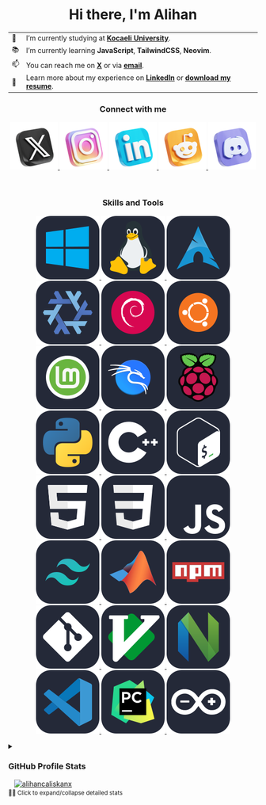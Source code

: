 <h1 align="center">Hi there, I'm Alihan</h1>

<table border="0" align="center">
    <tr>
        <td>👔</td>
        <td>I’m currently studying at <b><a href="https://www.carevoyance.com/" target="_blank">Kocaeli University</a></b>.</td>
    </tr>
    <tr>
        <td>📚</td>
        <td>I’m currently learning <b>JavaScript</b>, <b>TailwindCSS</b>, <b>Neovim</b>.</td>
    </tr>
    <!-- <tr>
        <td>🤝</td>
        <td>I’m looking for help maintaining and growing <b><a href="" target="_blank">Autonomous</a></b>.</td>
    </tr> -->
    <tr>
        <td>📫</td>
        <td>You can reach me on <b><a href="https://x.com/AlihanCaliskanx/" target="_blank">X</a></b> or via <b><a href="mailto:alihancaliskan@workmail.com" target="_blank">email</a></b>.</td>
    </tr>
    <tr>
        <td>📄</td>
        <td>Learn more about my experience on <b><a href="https://linkedin.com/in/alihan-caliskan/" target="_blank">LinkedIn</a></b> or <b><a href="https://github.com/alihancaliskanx/alihancaliskanx/raw/main/alihancaliskanx-Resume.pdf">download my resume</a></b>.</td>
    </tr>
</table>

<h3 align="center">Connect with me</h3>

<p align="center">

<a href="https://x.com/AlihanCaliskanx/" target="_blank">
    <img src="assets/icons/skill-icons--x.png">
</a>

<a href="https://www.instagram.com/alihancaliskan25/" target="_blank">
    <img src="assets/icons/skill-icons--instagram.png">
</a>

<a href="https://linkedin.com/in/alihan-caliskan/" target="_blank">
    <img src="assets/icons/skill-icons--linkedin.png">
</a>

<a href="https://www.reddit.com/user/alihancaliskan/" target="_blank">
    <img src="assets/icons/skill-icons--reddit.png">
</a>

<a href="https://discordapp.com/users/370240411395948546/" target="_blank">
    <img src="assets/icons/skill-icons--discord.png">
</a>

</p>

<br>

<h3 align="center">Skills and Tools</h3>

<p align="center">

<a href="https://www.microsoft.com/en-us/windows/" target="_blank">
    <img src="assets/icons/skill-icons--windows-dark.svg">
</a>

<a href="https://www.linux.org/" target="_blank">
    <img src="assets/icons/skill-icons--linux-dark.svg">
</a>

<a href="https://archlinux.org/" target="_blank">
    <img src="assets/icons/skill-icons--arch-dark.svg">
</a>

<a href="https://nixos.org/" target="_blank">
    <img src="assets/icons/skill-icons--nix-dark.svg">
</a>

<a href="https://www.debian.org/" target="_blank">
    <img src="assets/icons/skill-icons--debian-dark.svg">
</a>

<a href="https://ubuntu.com/" target="_blank">
    <img src="assets/icons/skill-icons--ubuntu-dark.svg">
</a>

<a href="https://www.linuxmint.com/" target="_blank">
    <img src="assets/icons/skill-icons--mint-dark.svg">
</a>

<a href="https://www.kali.org/" target="_blank">
    <img src="assets/icons/skill-icons--kali-dark.svg">
</a>

<a href="https://www.raspberrypi.com/" target="_blank">
    <img src="assets/icons/skill-icons--raspberrypi-dark.svg">
</a>

<a href="https://www.python.org/" target="_blank">
    <img src="assets/icons/skill-icons--python-dark.svg">
</a>

<!-- <a href="https://www.open-std.org/jtc1/sc22/wg14/" target="_blank">
    <img src="assets/icons/skill-icons--c.svg">
</a> -->

<a href="https://isocpp.org/" target="_blank">
    <img src="assets/icons/skill-icons--cpp.svg">
</a>

<!-- <a href="https://learn.microsoft.com/en-us/dotnet/csharp/" target="_blank">
    <img src="assets/icons/skill-icons--cs.svg">
</a> -->

<a href="https://www.gnu.org/software/bash/" target="_blank">
    <img src="assets/icons/skill-icons--bash-dark.svg">
</a>

<!-- <a href="https://go.dev/" target="_blank">
    <img src="assets/icons/skill-icons--golang.svg">
</a> -->

<!-- <a href="https://www.java.com/en/" target="_blank">
    <img src="assets/icons/skill-icons--java-dark.svg">
</a> -->

<!-- <a href="https://www.rust-lang.org/" target="_blank">
    <img src="assets/icons/skill-icons--rust.svg">
</a> -->

<!-- <a href="https://www.lua.org/" target="_blank">
    <img src="assets/icons/skill-icons--lua-dark.svg">
</a> -->

<!-- <a href="https://www.swift.com/" target="_blank">
    <img src="assets/icons/skill-icons--swift.svg">
</a> -->

<a href="https://html.spec.whatwg.org/multipage/" target="_blank">
    <img src="assets/icons/skill-icons--html.svg">
</a>

<a href="https://www.w3.org/Style/CSS/" target="_blank">
    <img src="assets/icons/skill-icons--css.svg">
</a>

<a href="https://en.wikipedia.org/wiki/JavaScript" target="_blank">
    <img src="assets/icons/skill-icons--javascript.svg">
</a>

<!-- <a href="https://www.typescriptlang.org/" target="_blank">
    <img src="assets/icons/skill-icons--typescript.svg">
</a> -->

<!-- <a href="https://www.php.net/" target="_blank">
    <img src="assets/icons/skill-icons--php-dark.svg">
</a> -->

<!-- <a href="https://react.dev/" target="_blank">
    <img src="assets/icons/skill-icons--react-dark.svg">
</a> -->
    
<a href="https://tailwindcss.com/" target="_blank">
    <img src="assets/icons/skill-icons--tailwindcss-dark.svg">
</a>

<!-- <a href="https://windicss.org/" target="_blank">
    <img src="assets/icons/skill-icons--windicss-dark.svg">
</a> -->

<a href="https://www.mathworks.com/" target="_blank">
    <img src="assets/icons/skill-icons--matlab-dark.svg">
</a>

<a href="https://www.npmjs.com/" target="_blank">
    <img src="assets/icons/skill-icons--npm-dark.svg">
</a>

<a href="https://git-scm.com/" target="_blank">
    <img src="assets/icons/skill-icons--git.svg">
</a>

<a href="https://www.vim.org/" target="_blank">
    <img src="assets/icons/skill-icons--vim-dark.svg">
</a>

<a href="https://neovim.io/" target="_blank">
    <img src="assets/icons/skill-icons--neovim-dark.svg">
</a>

<a href="https://code.visualstudio.com/" target="_blank">
    <img src="assets/icons/skill-icons--vscode-dark.svg">
</a>

<!-- <a href="https://visualstudio.microsoft.com/" target="_blank">
    <img src="assets/icons/skill-icons--visualstudio-dark.svg">
</a> -->

<a href="https://www.jetbrains.com/pycharm/" target="_blank">
    <img src="assets/icons/skill-icons--pycharm-dark.svg">
</a>

<a href="www.arduino.cc" target="_blank">
    <img src="assets/icons/skill-icons--arduino.svg">
</a>

<!-- <a href="https://www.adobe.com/products/photoshop.html" target="_blank">
    <img src="assets/icons/skill-icons--photoshop.svg">
</a> -->

<!-- <a href="https://www.blender.org/" target="_blank">
    <img src="assets/icons/skill-icons--blender-dark.svg">
</a> -->

<!-- <a href="pytorch.org" target="_blank">
    <img src="assets/icons/skill-icons--pytorch-dark.svg">
</a> -->

<!-- <a href="doc.qt.io" target="_blank">
    <img src="assets/icons/skill-icons--qt-dark.svg">
</a> -->

</p>

<details>
  <summary><h3>GitHub Profile Stats</h3>&nbsp;&nbsp;&nbsp;<a href="#"><img src="https://komarev.com/ghpvc/?username=alihancaliskanx&label=Profile%20views&color=0e75b6&style=flat" alt="alihancaliskanx" /></a><br /><small>☝🏼 Click to expand/collapse detailed stats</small><br />&nbsp;<br /></summary>
  <div><a href="#"><img src="https://github-readme-stats.vercel.app/api/top-langs?username=alihancaliskanx&show_icons=true&locale=en&layout=compact&theme=dracula&hide_border=true" alt="alihancaliskanx" /><br /><br /></a></div>
  <div><a href="#"><img src="https://github-readme-stats.vercel.app/api?username=alihancaliskanx&show_icons=true&locale=en&theme=dracula&hide_border=true" alt="alihancaliskanx" /></a></div>
  <h5><b>I created this profile, for now is blank</b></h3><br>
</details>







